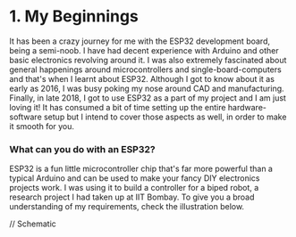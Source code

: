 # 1. My Beginnings

It has been a crazy journey for me with the ESP32 development board, being a semi-noob. I have had decent experience with Arduino and other basic electronics revolving around it. I was also extremely fascinated about general happenings around microcontrollers and single-board-computers and that's when I learnt about ESP32. Although I got to know about it as early as 2016, I was busy poking my nose around CAD and manufacturing. Finally, in late 2018, I got to use ESP32 as a part of my project and I am just loving it! It has consumed a bit of time setting up the entire hardware-software setup but I intend to cover those aspects as well, in order to make it smooth for you. 

### What can you do with an ESP32?

ESP32 is a fun little microcontroller chip that's far more powerful than a typical Arduino and can be used to make your fancy DIY electronics projects work. I was using it to build a controller for a biped robot, a research project I had taken up at IIT Bombay. To give you a broad understanding of my requirements, check the illustration below.

// Schematic


